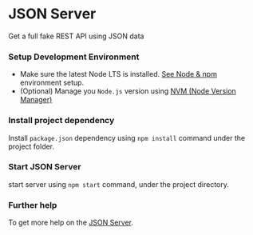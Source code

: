 # JSON Server

Get a full fake REST API using JSON data


### Setup Development Environment
* Make sure the latest Node LTS is installed. [See Node & npm](https://ionicframework.com/docs/installation/environment#node-npm) environment setup.
* (Optional) Manage you `Node.js` version using [NVM (Node Version Manager)](https://github.com/coreybutler/nvm-windows) 

### Install project dependency

Install `package.json` dependency using `npm install` command under the project folder.

### Start JSON Server

start server using `npm start` command, under the project directory.


### Further help

To get more help on the [JSON Server](https://www.npmjs.com/package/json-server#getting-started).
